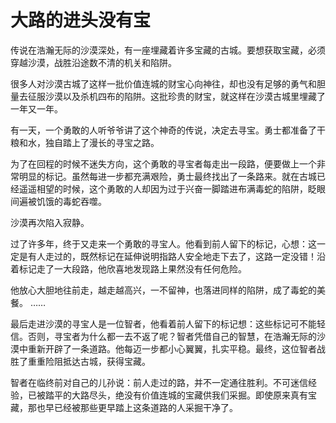 # 大路的进头没有宝

传说在浩瀚无际的沙漠深处，有一座埋藏着许多宝藏的古城。要想获取宝藏，必须穿越沙漠，战胜沿途数不清的机关和陷阱。 

很多人对沙漠古城了这样一批价值连城的财宝心向神往，却也没有足够的勇气和胆量去征服沙漠以及杀机四布的陷阱。这批珍贵的财宝，就这样在沙漠古城里埋藏了一年又一年。 

有一天，一个勇敢的人听爷爷讲了这个神奇的传说，决定去寻宝。勇士都准备了干粮和水，独自踏上了漫长的寻宝之路。 

为了在回程的时候不迷失方向，这个勇敢的寻宝者每走出一段路，便要做上一个非常明显的标记。虽然每进一步都充满艰险，勇士最终找出了一条路来。就在古城已经遥遥相望的时候，这个勇敢的人却因为过于兴奋一脚踏进布满毒蛇的陷阱，眨眼间遍被饥饿的毒蛇吞噬。 

沙漠再次陷入寂静。 

过了许多年，终于又走来一个勇敢的寻宝人。他看到前人留下的标记，心想：这一定是有人走过的，既然标记在延伸说明指路人安全地走下去了，这路一定没错！沿着标记走了一大段路，他欣喜地发现路上果然没有任何危险。 

他放心大胆地往前走，越走越高兴，一不留神，也落进同样的陷阱，成了毒蛇的美餐。 
…… 

最后走进沙漠的寻宝人是一位智者，他看着前人留下的标记想：这些标记可不能轻信。否则，寻宝者为什么都一去不返了呢？智者凭借自己的智慧，在浩瀚无际的沙漠中重新开辟了一条道路。他每迈一步都小心翼翼，扎实平稳。最终，这位智者战胜了重重险阻抵达古城，获得宝藏。 

智者在临终前对自己的儿孙说：前人走过的路，并不一定通往胜利。不可迷信经验，已被踏平的大路尽头，绝没有价值连城的宝藏供我们采掘。即使原来真有宝藏，那也早已经被那些更早踏上这条道路的人采掘干净了。
 